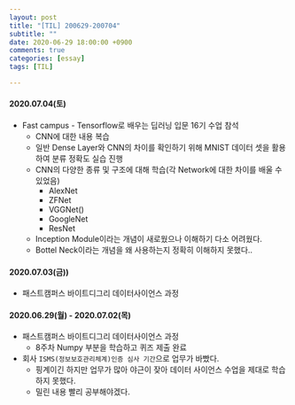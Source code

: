```yaml
---
layout: post
title: "[TIL] 200629-200704"
subtitle: ""
date: 2020-06-29 18:00:00 +0900
comments: true
categories: [essay]
tags: [TIL]

---
```


#### 2020.07.04(토)
  - Fast campus - Tensorflow로 배우는 딥러닝 입문 16기 수업 참석
    - CNN에 대한 내용 복습
    - 일반 Dense Layer와 CNN의 차이를 확인하기 위해 MNIST 데이터 셋을 활용하여 분류 정확도 실습 진행
    - CNN의 다양한 종류 및 구조에 대해 학습(각 Network에 대한 차이를 배울 수 있었음)
      - AlexNet
      - ZFNet
      - VGGNet()
      - GoogleNet
      - ResNet
    - Inception Module이라는 개념이 새로웠으나 이해하기 다소 어려웠다.
    - Bottel Neck이라는 개념을 왜 사용하는지 정확히 이해하지 못했다..

#### 2020.07.03(금))
  - 패스트캠퍼스 바이트디그리 데이터사이언스 과정

#### 2020.06.29(월) - 2020.07.02(목)
  - 패스트캠퍼스 바이트디그리 데이터사이언스 과정
    - 8주차 Numpy 부분을 학습하고 퀴즈 제출 완료
  - 회사 `ISMS(정보보호관리체계)인증 심사 기간`으로 업무가 바빴다.
    - 핑계이긴 하지만 업무가 많아 야근이 잦아 데이터 사이언스 수업을 제대로 학습하지 못했다.
    - 밀린 내용 빨리 공부해야겠다.
